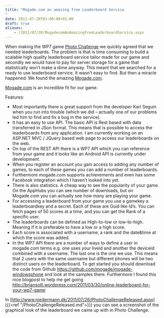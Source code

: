 ```yaml
---
title: "Mogade.com an amazing free Leaderboard Service
"
date: 2011-07-28T01:00:00+01:00
draft: true
aliases:
    - /2011/07/28/MogadecomAnAmazingFreeLeaderboardService.aspx
---
```

When making the WP7 game [Photo Challenge](http://windowsphone.com/s?appid=ab75a012-53a3-e011-986b-78e7d1fa76f8) we quickly agreed that we needed leaderboards. The problem is that is time consuming to build a scalable high quality leaderboard service tailor made for our game and secondly we would have to pay for server storage for a game that statistically won’t make a dime anyway. This meant that we searched for a ready to use leaderboard service. It wasn’t easy to find. But then a miracle happened. We found the amazing [Mogade.com](http://www.mogade.com/).

[Mogade.com](http://www.mogade.com/) is an incredible fit for our game.

Features:

* Most importantly there is great support from the developer Karl Seguin when you run into trouble (which we did – actually one of our problems led him to find and fix a bug in the service).
* It has an easy to use API. The basic API is Rest based with data transferred in JSon format. This means that is possible to access the leaderboards from any application. I am currently working on an ASP.NET MVC / JQuery based web page to access our leaderboards on the web.
* On top of the REST API there is a WP7 API which you can reference from your game and it looks like an Android API is currently under development.
* When you register an account you gain access to adding any number of games, to each of these games you can add a number of leaderboards.
* Furthermore mogade.com supports achievements and even has some Facebook integration which I haven’t looked into yet.
* There is also statistics. A cheap way to see the popularity of your game. On the AppHubs you can see number of downloads, but on Mogade.com you can actually see how many are playing your game.
* For accessing a leaderboard from your game you use a gamekey a  leaderboardkey and a secret. Each of these are Guid like Id’s. You can fetch pages of 50 scores at a time, and you can get the Rank of a specific user.
* The leaderboards can be defined as High-to-low or low-to-high. Meaning if it is preferable to have a low or a high score.
* Each score is associated with a username, a rank and the date&time at which the score was added.
* In the WP7 API there are a number of ways to define a user in mogade.com terms e.g. one uses your liveid and another the deviceid combined with a username. The last one is the one we use. This means that 2 users with the same username but different phones will be two distinct users on the leaderboard.
To get started you should download the code from Github https://github.com/mogade/mogade-windowsphone and look at the samples there. Furthermore I found this nice blogpost to help me get going http://briansolli.wordpress.com/2011/03/30/online-leaderboard-for-your-wp7-game

In [http://www.niedermann.dk/2011/07/26/PhotoChallengeReleased.aspx]({{<ref "/PhotoChallengeReleased.md">}}) you can see a screenshot of the graphical look of the leaderboard we came up with in Photo Challenge.